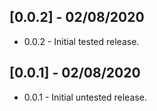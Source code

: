 ## [0.0.2] - 02/08/2020

- 0.0.2 - Initial tested release.

## [0.0.1] - 02/08/2020

- 0.0.1 - Initial untested release.
